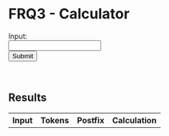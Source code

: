 # FRQ3 - Calculator


<form id="form">
  <label for="input">Input:</label><br>
  <input type="text" id="input" name="input"><br>
  <button type="submit" id="submit-button">Submit</button>
</form> 

<br/>

## Results
<!--- Table of results -->
<table id="table">
  <tr>
    <th>Input</th>
    <th>Tokens</th> 
    <th>Postfix</th>
    <th>Calculation</th>
  </tr>
</table>

<!--- Access API -->
<script>
  document.getElementById('form').addEventListener('submit', (event) => {
    event.preventDefault();
    let input = document.getElementById('input').value;

  // POST
  const url = 'https://blognorte.tk/api/calculator/create?exp='+input;
  fetch(url, {method: 'POST', headers:{"Accept":"application/json"}})
  .then(response => response.json())
  .then(data => {
      console.log(data);
      console.log("make table");
      const table = document.getElementById('table');
      const row = table.insertRow(-1);
      const inputCell = row.insertCell(0);
      const tokensCell = row.insertCell(1);
      const postfixCell = row.insertCell(2);
      const resultCell = row.insertCell(3);
      console.log("tables done");
      // Print data to table
      console.log("begin output data");
      console.log("expression");
      inputCell.innerHTML = data.expression;
      console.log("tokens");
      tokensCell.innerHTML = data.tokens;
      console.log("postfix");
      postfixCell.innerHTML = data.reverse_polish;
      console.log("output data");
      resultCell.innerHTML = data.result;
      console.log("data outputted");
    });
  }
  );
</script>
